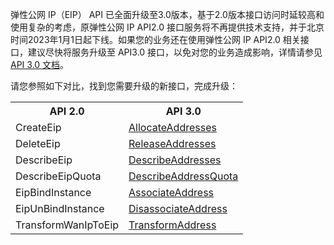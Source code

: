 弹性公网 IP（EIP） API 已全面升级至3.0版本，基于2.0版本接口访问时延较高和使用复杂的考虑，原弹性公网 IP  API2.0 接口服务将不再提供技术支持，并于北京时间2023年1月1日起下线。如果您的业务还在使用弹性公网 IP API2.0 相关接口，建议尽快将服务升级至 API3.0 接口，以免对您的业务造成影响，详情请参见 [API 3.0 文档](https://cloud.tencent.com/document/product/215/15755#.E5.BC.B9.E6.80.A7.E5.85.AC.E7.BD.91IP.E7.9B.B8.E5.85.B3.E6.8E.A5.E5.8F.A3)。

请您参照如下对比，找到您需要升级的新接口，完成升级：
<table>
<tr>
<th>API 2.0</th>
<th>API 3.0</th>
</tr>
<tr>
<td>CreateEip</td>
<td><a href="https://cloud.tencent.com/document/api/215/16699">AllocateAddresses</a></td>
</tr>
<tr>
<td>DeleteEip</td>
<td><a href="https://cloud.tencent.com/document/api/215/16705">ReleaseAddresses</a></td>
</tr>
<tr>
<td>DescribeEip</td>
<td><a href="https://cloud.tencent.com/document/api/215/16702">DescribeAddresses</a></td>
</tr>
<tr>
<td>DescribeEipQuota</td>
<td><a href="https://cloud.tencent.com/document/api/215/16701">DescribeAddressQuota</a></td>
</tr>
<tr>
<td>EipBindInstance</td>
<td><a href="https://cloud.tencent.com/document/api/215/16700">AssociateAddress</a></td>
</tr>
<tr>
<td>EipUnBindInstance</td>
<td><a href="https://cloud.tencent.com/document/api/215/16703">DisassociateAddress</a></td>
</tr>
<tr>
<td>TransformWanIpToEip</td>
<td><a href="https://cloud.tencent.com/document/api/215/16706">TransformAddress</a></td>
</tr>
</table>
